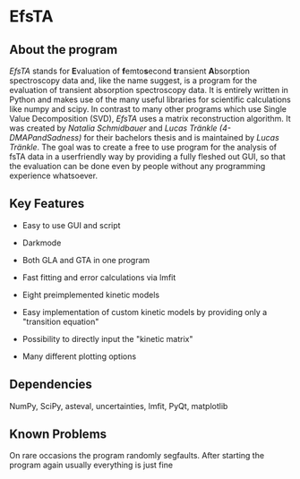 # **EfsTA**

## **About the program**

*EfsTA* stands for **E**valuation of **f**emto**s**econd **t**ransient **A**bsorption spectroscopy data and, like the name suggest, is a program for the evaluation of transient absorption spectroscopy data. It is entirely written in Python and makes use of the many useful libraries for scientific calculations like numpy and scipy. In contrast to many other programs which use Single Value Decomposition (SVD), *EfsTA* uses a matrix reconstruction algorithm. It was created by *Natalia Schmidbauer* and *Lucas Tränkle (4-DMAPandSadness)* for their bachelors thesis and is maintained by *Lucas Tränkle*. The goal was to create a free to use program for the analysis of fsTA data in a userfriendly way by providing a fully fleshed out GUI, so that the evaluation can be done even by people without any programming experience whatsoever.

## **Key Features**

+ Easy to use GUI and script

+ Darkmode

+ Both GLA and GTA in one program

+ Fast fitting and error calculations via lmfit

+ Eight preimplemented kinetic models

+ Easy implementation of custom kinetic models by providing only a "transition equation"

+ Possibility to directly input the "kinetic matrix"

+ Many different plotting options

## **Dependencies**

NumPy, SciPy, asteval, uncertainties, lmfit, PyQt, matplotlib

## **Known Problems**

On rare occasions the program randomly segfaults. After starting the program again usually everything is just fine
